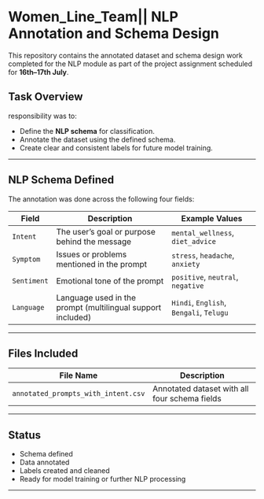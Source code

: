 # Women_Line_Team|| NLP Annotation and Schema Design 

This repository contains the annotated dataset and schema design work completed for the NLP module as part of the project assignment scheduled for **16th–17th July**.
##  Task Overview

responsibility was to:
- Define the **NLP schema** for classification.
- Annotate the dataset using the defined schema.
- Create clear and consistent labels for future model training.

---

##  NLP Schema Defined

The annotation was done across the following four fields:

| Field       | Description                                                     | Example Values                          |
|-------------|------------------------------------------------------------------|------------------------------------------|
| `Intent`    | The user’s goal or purpose behind the message                   | `mental_wellness`, `diet_advice`         |
| `Symptom`   | Issues or problems mentioned in the prompt                      | `stress`, `headache`, `anxiety`          |
| `Sentiment` | Emotional tone of the prompt                                    | `positive`, `neutral`, `negative`        |
| `Language`  | Language used in the prompt (multilingual support included)     | `Hindi`, `English`, `Bengali`, `Telugu`  |

---

##  Files Included

| File Name                          | Description                                   |
|-----------------------------------|-----------------------------------------------|
| `annotated_prompts_with_intent.csv` | Annotated dataset with all four schema fields |              

---

## Status

-  Schema defined
-  Data annotated
-  Labels created and cleaned
- Ready for model training or further NLP processing

---

